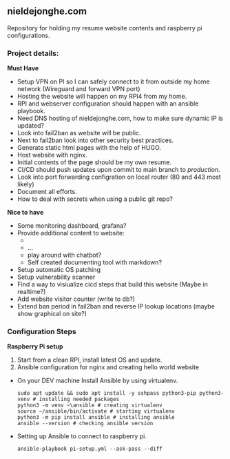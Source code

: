 ## nieldejonghe.com
Repository for holding my resume website contents and raspberry pi configurations.

### Project details:

**Must Have**

- Setup VPN on PI so I can safely connect to it from outside my home network (Wireguard and forward VPN port)
- Hosting the website will happen on my RPI4 from my home.
- RPI and webserver configuration should happen with an ansible playbook.
- Need DNS hosting of nieldejonghe.com, how to make sure dynamic IP is updated?
- Look into fail2ban as website will be public.
- Next to fail2ban look into other security best practices.
- Generate static html pages with the help of HUGO.
- Host website with nginx.
- Initial contents of the page should be my own resume.
- CI/CD should push updates upon commit to main branch to *production*.
- Look into port forwarding configration on local router (80 and 443 most likely)
- Document all efforts.
- How to deal with secrets when using a public git repo?

**Nice to have**

- Some monitoring dashboard, grafana?
- Provide additional content to website: 
  - <insert ideas here>
  - ...
  - play around with chatbot?
  - Self created documenting tool with markdown?
- Setup automatic OS patching
- Setup vulnerability scanner 
- Find a way to visiualize cicd steps that build this website (Maybe in realtime?) 
- Add website visitor counter (write to db?)
- Extend ban period in fail2ban and reverse IP lookup locations (maybe show graphical on site?)
  
### Configuration Steps

**Raspberry Pi setup**

1. Start from a clean RPI, install latest OS and update.
2. Ansible configuration for nginx and creating hello world website

- On your DEV machine Install Ansible by using virtualenv.

    ```
    sudo apt update && sudo apt install -y sshpass python3-pip python3-venv # installing needed packages
    python3 -m venv ~\ansible # creating virtualenv
    source ~/ansible/bin/activate # starting virtualenv
    python3 -m pip install ansible # installing ansible
    ansible --version # checking ansible version
    ```

- Setting up Ansible to connect to raspberry pi.

    ` ansible-playbook pi-setup.yml --ask-pass --diff `






